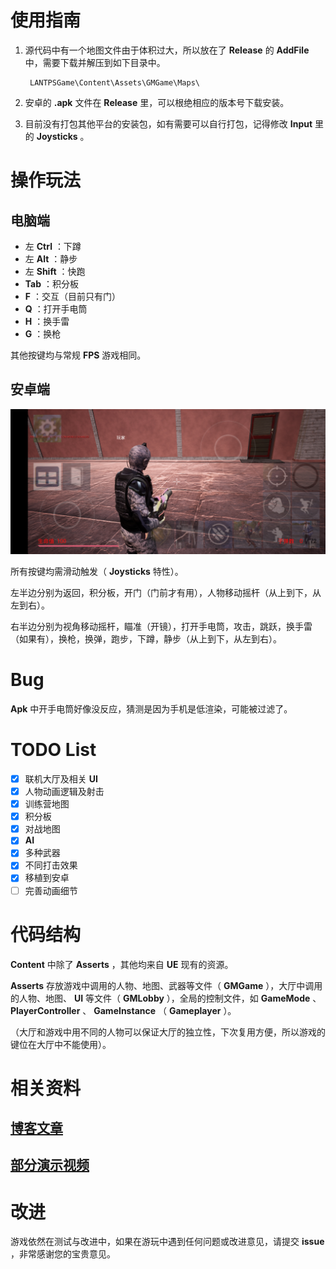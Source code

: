 # 使用指南

1. 源代码中有一个地图文件由于体积过大，所以放在了 **Release** 的 **AddFile** 中，需要下载并解压到如下目录中。

        LANTPSGame\Content\Assets\GMGame\Maps\

2. 安卓的 **.apk** 文件在 **Release** 里，可以根绝相应的版本号下载安装。

3. 目前没有打包其他平台的安装包，如有需要可以自行打包，记得修改 **Input** 里的 **Joysticks** 。

# 操作玩法

## 电脑端

* 左 **Ctrl**   ：下蹲
* 左 **Alt**    ：静步
* 左 **Shift**  ：快跑
* **Tab**       ：积分板
* **F**         ：交互（目前只有门）
* **Q**         ：打开手电筒
* **H**         ：换手雷
* **G**         ：换枪

其他按键均与常规 **FPS** 游戏相同。

## 安卓端

![操作界面](/MDSource/ControlUI1.jpg)

所有按键均需滑动触发（ **Joysticks** 特性）。

左半边分别为返回，积分板，开门（门前才有用），人物移动摇杆（从上到下，从左到右）。

右半边分别为视角移动摇杆，瞄准（开镜），打开手电筒，攻击，跳跃，换手雷（如果有），换枪，换弹，跑步，下蹲，静步（从上到下，从左到右）。

# Bug

**Apk** 中开手电筒好像没反应，猜测是因为手机是低渲染，可能被过滤了。

# TODO List

- [x] 联机大厅及相关 **UI** 
- [x] 人物动画逻辑及射击
- [x] 训练营地图
- [x] 积分板
- [x] 对战地图
- [x] **AI**
- [x] 多种武器
- [x] 不同打击效果
- [x] 移植到安卓
- [ ] 完善动画细节

# 代码结构

**Content** 中除了 **Asserts** ，其他均来自 **UE** 现有的资源。

**Asserts** 存放游戏中调用的人物、地图、武器等文件（ **GMGame** ），大厅中调用的人物、地图、 **UI** 等文件（ **GMLobby** ），全局的控制文件，如 **GameMode** 、 **PlayerController** 、 **GameInstance** （ **Gameplayer** ）。

（大厅和游戏中用不同的人物可以保证大厅的独立性，下次复用方便，所以游戏的键位在大厅中不能使用）。

# 相关资料

## [博客文章](https://zong4.github.io/2022/08/03/22FPSGame/)

## [部分演示视频](https://zong4.github.io/gallery/media/#LANTPSGame)

# 改进

游戏依然在测试与改进中，如果在游玩中遇到任何问题或改进意见，请提交 **issue** ，非常感谢您的宝贵意见。
